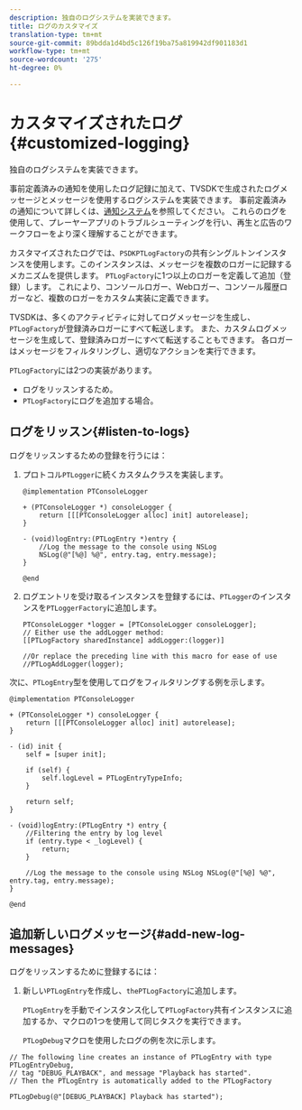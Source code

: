 ```yaml
---
description: 独自のログシステムを実装できます。
title: ログのカスタマイズ
translation-type: tm+mt
source-git-commit: 89bdda1d4bd5c126f19ba75a819942df901183d1
workflow-type: tm+mt
source-wordcount: '275'
ht-degree: 0%

---
```



# カスタマイズされたログ{#customized-logging}

独自のログシステムを実装できます。

事前定義済みの通知を使用したログ記録に加えて、TVSDKで生成されたログメッセージとメッセージを使用するログシステムを実装できます。 事前定義済みの通知について詳しくは、[通知システム](../c-psdk-ios-1.4-notification-system/c-psdk-ios-1.4-notification-system.md)を参照してください。 これらのログを使用して、プレーヤーアプリのトラブルシューティングを行い、再生と広告のワークフローをより深く理解することができます。

カスタマイズされたログでは、`PSDKPTLogFactory`の共有シングルトンインスタンスを使用します。このインスタンスは、メッセージを複数のロガーに記録するメカニズムを提供します。 `PTLogFactory`に1つ以上のロガーを定義して追加（登録）します。 これにより、コンソールロガー、Webロガー、コンソール履歴ロガーなど、複数のロガーをカスタム実装に定義できます。

TVSDKは、多くのアクティビティに対してログメッセージを生成し、`PTLogFactory`が登録済みロガーにすべて転送します。 また、カスタムログメッセージを生成して、登録済みロガーにすべて転送することもできます。 各ロガーはメッセージをフィルタリングし、適切なアクションを実行できます。

`PTLogFactory`には2つの実装があります。

* ログをリッスンするため。
* `PTLogFactory`にログを追加する場合。

## ログをリッスン{#listen-to-logs}

ログをリッスンするための登録を行うには：
1. プロトコル`PTLogger`に続くカスタムクラスを実装します。

   ```
   @implementation PTConsoleLogger 
   
   + (PTConsoleLogger *) consoleLogger { 
       return [[[PTConsoleLogger alloc] init] autorelease]; 
   } 
   
   - (void)logEntry:(PTLogEntry *)entry { 
       //Log the message to the console using NSLog  
       NSLog(@"[%@] %@", entry.tag, entry.message); 
   } 
   
   @end
   ```

1. ログエントリを受け取るインスタンスを登録するには、`PTLogger`のインスタンスを`PTLoggerFactory`に追加します。

   ```
   PTConsoleLogger *logger = [PTConsoleLogger consoleLogger]; 
   // Either use the addLogger method: 
   [[PTLogFactory sharedInstance] addLogger:(logger)] 
   
   //Or replace the preceding line with this macro for ease of use 
   //PTLogAddLogger(logger); 
   ```

<!--<a id="example_3738B5A8B4C048D28695E62297CF39E3"></a>-->

次に、`PTLogEntry`型を使用してログをフィルタリングする例を示します。

```
@implementation PTConsoleLogger 
 
+ (PTConsoleLogger *) consoleLogger { 
    return [[[PTConsoleLogger alloc] init] autorelease]; 
} 
 
- (id) init { 
    self = [super init]; 
 
    if (self) { 
        self.logLevel = PTLogEntryTypeInfo; 
    } 
 
    return self; 
} 
 
- (void)logEntry:(PTLogEntry *) entry { 
    //Filtering the entry by log level  
    if (entry.type < _logLevel) { 
        return; 
    } 
 
    //Log the message to the console using NSLog NSLog(@"[%@] %@", entry.tag, entry.message); 
} 
 
@end
```

## 追加新しいログメッセージ{#add-new-log-messages}

ログをリッスンするために登録するには：
1. 新しい`PTLogEntry`を作成し、`thePTLogFactory`に追加します。

   `PTLogEntry`を手動でインスタンス化して`PTLogFactory`共有インスタンスに追加するか、マクロの1つを使用して同じタスクを実行できます。

   `PTLogDebug`マクロを使用したログの例を次に示します。

<!--<a id="example_F014436E1686468F941F4EBD1A21B18E"></a>-->

```
// The following line creates an instance of PTLogEntry with type PTLogEntryDebug, 
// tag "DEBUG_PLAYBACK", and message "Playback has started". 
// Then the PTLogEntry is automatically added to the PTLogFactory  
 
PTLogDebug(@"[DEBUG_PLAYBACK] Playback has started");
```

